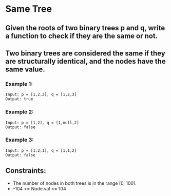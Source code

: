 # Same Tree

## Given the roots of two binary trees p and q, write a function to check if they are the same or not.

## Two binary trees are considered the same if they are structurally identical, and the nodes have the same value.

 

### Example 1:

```
Input: p = [1,2,3], q = [1,2,3]
Output: true
```

### Example 2:
```
Input: p = [1,2], q = [1,null,2]
Output: false
```

### Example 3:
```
Input: p = [1,2,1], q = [1,1,2]
Output: false
```

## Constraints:

- The number of nodes in both trees is in the range [0, 100].
- -104 <= Node.val <= 104
